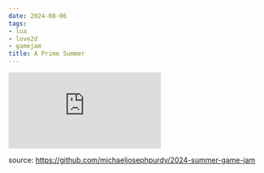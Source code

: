 ```yaml
---
date: 2024-08-06
tags:
- lua
- love2d
- gamejam
title: A Prime Summer
---
```


<iframe frameborder="0" src="https://itch.io/embed/2830406" class="itch-wrapper"><a href="https://purdy.itch.io/2024-summer-game-jam">A Prime Summer by mikepurdy</a></iframe>

source: https://github.com/michaeljosephpurdy/2024-summer-game-jam
